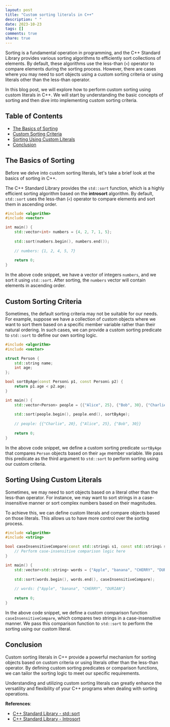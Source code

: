 ```yaml
---
layout: post
title: "Custom sorting literals in C++"
description: " "
date: 2023-10-23
tags: []
comments: true
share: true
---
```


Sorting is a fundamental operation in programming, and the C++ Standard Library provides various sorting algorithms to efficiently sort collections of elements. By default, these algorithms use the less-than (`<`) operator to compare elements during the sorting process. However, there are cases where you may need to sort objects using a custom sorting criteria or using literals other than the less-than operator.

In this blog post, we will explore how to perform custom sorting using custom literals in C++. We will start by understanding the basic concepts of sorting and then dive into implementing custom sorting criteria.

## Table of Contents
- [The Basics of Sorting](#the-basics-of-sorting)
- [Custom Sorting Criteria](#custom-sorting-criteria)
- [Sorting Using Custom Literals](#sorting-using-custom-literals)
- [Conclusion](#conclusion)

## The Basics of Sorting

Before we delve into custom sorting literals, let's take a brief look at the basics of sorting in C++.

The C++ Standard Library provides the `std::sort` function, which is a highly efficient sorting algorithm based on the **introsort** algorithm. By default, `std::sort` uses the less-than (`<`) operator to compare elements and sort them in ascending order.

```cpp
#include <algorithm>
#include <vector>

int main() {
    std::vector<int> numbers = {4, 2, 7, 1, 5};
    
    std::sort(numbers.begin(), numbers.end());
    
    // numbers: {1, 2, 4, 5, 7}
    
    return 0;
}
```

In the above code snippet, we have a vector of integers `numbers`, and we sort it using `std::sort`. After sorting, the `numbers` vector will contain elements in ascending order.

## Custom Sorting Criteria

Sometimes, the default sorting criteria may not be suitable for our needs. For example, suppose we have a collection of custom objects where we want to sort them based on a specific member variable rather than their natural ordering. In such cases, we can provide a custom sorting predicate to `std::sort` to define our own sorting logic.

```cpp
#include <algorithm>
#include <vector>

struct Person {
    std::string name;
    int age;
};

bool sortByAge(const Person& p1, const Person& p2) {
    return p1.age < p2.age;
}

int main() {
    std::vector<Person> people = {{"Alice", 25}, {"Bob", 30}, {"Charlie", 20}};
    
    std::sort(people.begin(), people.end(), sortByAge);
    
    // people: {{"Charlie", 20}, {"Alice", 25}, {"Bob", 30}}
    
    return 0;
}
```

In the above code snippet, we define a custom sorting predicate `sortByAge` that compares `Person` objects based on their `age` member variable. We pass this predicate as the third argument to `std::sort` to perform sorting using our custom criteria.

## Sorting Using Custom Literals

Sometimes, we may need to sort objects based on a literal other than the less-than operator. For instance, we may want to sort strings in a case-insensitive manner or sort complex numbers based on their magnitudes.

To achieve this, we can define custom literals and compare objects based on those literals. This allows us to have more control over the sorting process.

```cpp
#include <algorithm>
#include <string>

bool caseInsensitiveCompare(const std::string& s1, const std::string& s2) {
    // Perform case-insensitive comparison logic here
}

int main() {
    std::vector<std::string> words = {"Apple", "banana", "CHERRY", "DURIAN"};
    
    std::sort(words.begin(), words.end(), caseInsensitiveCompare);
    
    // words: {"Apple", "banana", "CHERRY", "DURIAN"}
    
    return 0;
}
```

In the above code snippet, we define a custom comparison function `caseInsensitiveCompare`, which compares two strings in a case-insensitive manner. We pass this comparison function to `std::sort` to perform the sorting using our custom literal.

## Conclusion

Custom sorting literals in C++ provide a powerful mechanism for sorting objects based on custom criteria or using literals other than the less-than operator. By defining custom sorting predicates or comparison functions, we can tailor the sorting logic to meet our specific requirements.

Understanding and utilizing custom sorting literals can greatly enhance the versatility and flexibility of your C++ programs when dealing with sorting operations.

**References**:
- [C++ Standard Library - std::sort](https://en.cppreference.com/w/cpp/algorithm/sort)
- [C++ Standard Library - Introsort](https://en.wikipedia.org/wiki/Introsort)